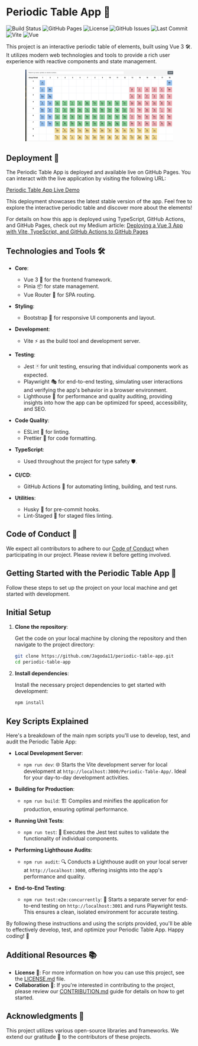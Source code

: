 # Periodic Table App 🧪

![Build Status](https://github.com/Jagoda11/Periodic-Table-App/actions/workflows/🚀main.yml/badge.svg)
![GitHub Pages](https://img.shields.io/github/deployments/Jagoda11/Periodic-Table-App/github-pages?style=flat-square&color=green)
![License](https://img.shields.io/github/license/Jagoda11/Periodic-Table-App?style=flat-square&color=orange)
![GitHub Issues](https://img.shields.io/github/issues/Jagoda11/Periodic-Table-App?style=flat-square&color=red)
![Last Commit](https://img.shields.io/github/last-commit/Jagoda11/Periodic-Table-App?style=flat-square&color=yellow)
![Vite](https://img.shields.io/github/package-json/dependency-version/Jagoda11/Periodic-Table-App/dev/vite?logo=vite&style=flat-square)
![Vue](https://img.shields.io/npm/v/vue.svg?label=vue&color=brightgreen)

This project is an interactive periodic table of elements, built using Vue 3 🛠️. It utilizes modern web technologies and tools to provide a rich user experience with reactive components and state management.

<p align="center">
  <img src="./assets/periodic-table-vue.png" alt="Screenshot of the app" width="400"/>
</p>

## Deployment 🚀

The Periodic Table App is deployed and available live on GitHub Pages. You can interact with the live application by visiting the following URL:

[Periodic Table App Live Demo](https://jagoda11.github.io/Periodic-Table-App/#/periodic-table)

This deployment showcases the latest stable version of the app. Feel free to explore the interactive periodic table and discover more about the elements!

For details on how this app is deployed using TypeScript, GitHub Actions, and GitHub Pages, check out my Medium article: [Deploying a Vue 3 App with Vite, TypeScript, and GitHub Actions to GitHub Pages](https://medium.com/@jagoda11/deploying-a-vue-3-app-with-vite-typescript-and-github-actions-to-github-pages-ac240cdb473e)

## Technologies and Tools 🛠️

- **Core**:
  - Vue 3 🖖 for the frontend framework.
  - Pinia 📦 for state management.
  - Vue Router 🚦 for SPA routing.
  
- **Styling**:
  - Bootstrap 🎨 for responsive UI components and layout.
  
- **Development**:
  - Vite ⚡ as the build tool and development server.
  
- **Testing**:
  - Jest 🃏 for unit testing, ensuring that individual components work as expected.
  - Playwright 🎭 for end-to-end testing, simulating user interactions and verifying the app's behavior in a browser environment.
  - Lighthouse 🌅 for performance and quality auditing, providing insights into how the app can be optimized for speed, accessibility, and SEO.
  
- **Code Quality**:
  - ESLint 🧹 for linting.
  - Prettier 🎨 for code formatting.
  
- **TypeScript**:
  - Used throughout the project for type safety 🛡️.
  
- **CI/CD**:
  - GitHub Actions 🚀 for automating linting, building, and test runs.
  
- **Utilities**:
  - Husky 🐶 for pre-commit hooks.
  - Lint-Staged 🚩 for staged files linting.

## Code of Conduct 📜

We expect all contributors to adhere to our [Code of Conduct](./CODE_OF_CONDUCT.md) when participating in our project. Please review it before getting involved.

## Getting Started with the Periodic Table App 🚀

Follow these steps to set up the project on your local machine and get started with development.

## Initial Setup

1. **Clone the repository**:

   Get the code on your local machine by cloning the repository and then navigate to the project directory:

    ```bash
    git clone https://github.com/Jagoda11/periodic-table-app.git
    cd periodic-table-app
    ```

2. **Install dependencies**:

   Install the necessary project dependencies to get started with development:

    ```bash
    npm install
    ```

## Key Scripts Explained

Here's a breakdown of the main npm scripts you'll use to develop, test, and audit the Periodic Table App:

- **Local Development Server**:
  - `npm run dev`: 🌐 Starts the Vite development server for local development at `http://localhost:3000/Periodic-Table-App/`. Ideal for your day-to-day development activities.

- **Building for Production**:
  - `npm run build`: 🏗️ Compiles and minifies the application for production, ensuring optimal performance.

- **Running Unit Tests**:
  - `npm run test`: 🧪 Executes the Jest test suites to validate the functionality of individual components.

- **Performing Lighthouse Audits**:
  - `npm run audit`: 🔍 Conducts a Lighthouse audit on your local server at `http://localhost:3000`, offering insights into the app's performance and quality.

- **End-to-End Testing**:
  - `npm run test:e2e:concurrently`: 🤖 Starts a separate server for end-to-end testing on `http://localhost:3001` and runs Playwright tests. This ensures a clean, isolated environment for accurate testing.

By following these instructions and using the scripts provided, you'll be able to effectively develop, test, and optimize your Periodic Table App. Happy coding! 🎉

## Additional Resources 📚

- **License** 📄: For more information on how you can use this project, see the [LICENSE.md](./LICENSE.md) file.
- **Collaboration** 👥: If you're interested in contributing to the project, please review our [CONTRIBUTION.md](./CONTRIBUTION.md) guide for details on how to get started.

## Acknowledgments 🙏

This project utilizes various open-source libraries and frameworks. We extend our gratitude 🙌 to the contributors of these projects.
